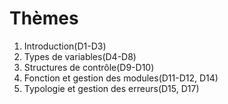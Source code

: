 # Thèmes
1. Introduction(D1-D3)
2. Types de variables(D4-D8)
3. Structures de contrôle(D9-D10)
4. Fonction et gestion des modules(D11-D12, D14)
5. Typologie et gestion des erreurs(D15, D17)
